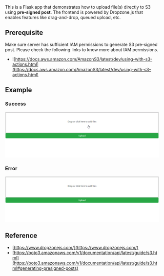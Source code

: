 This is a Flask app that demonstrates how to upload file(s) directly to S3 using **pre-signed post**.
The frontend is powered by Dropzone.js that enables features like drag-and-drop, queued upload, etc.

## Prerequisite

Make sure server has sufficient IAM permissions to generate S3 pre-signed post.
Please check the following links to know more about IAM permissions.

* ![https://docs.aws.amazon.com/AmazonS3/latest/dev/using-with-s3-actions.html](https://docs.aws.amazon.com/AmazonS3/latest/dev/using-with-s3-actions.html)

## Example

### Success
![success](./success.gif)

### Error
![error](./error.gif)

## Reference

* [https://www.dropzonejs.com/](https://www.dropzonejs.com/)
* [https://boto3.amazonaws.com/v1/documentation/api/latest/guide/s3.html](https://boto3.amazonaws.com/v1/documentation/api/latest/guide/s3.html#generating-presigned-posts)
